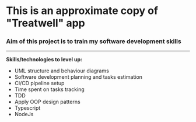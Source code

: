 # This is an approximate copy of "Treatwell" app
### Aim of this project is to train my software development skills

---

**Skills/technologies to level up:**
- UML structure and behaviour diagrams
- Software development planning and tasks estimation
- CI/CD pipeline setup
- Time spent on tasks tracking
- TDD
- Apply OOP design patterns
- Typescript
- NodeJs


